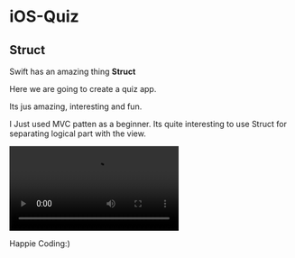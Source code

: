 # iOS-Quiz



## Struct
Swift has an amazing thing **Struct**

Here we are going to create a quiz app. 

Its jus amazing, interesting and fun.

I Just used MVC patten as a beginner. Its quite interesting to use Struct for separating logical part with the view. 






![Alt Text](https://github.com/MuthuHere/iOS-Quiz/blob/master/quiz.mov)



Happie Coding:)
